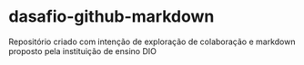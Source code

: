 # dasafio-github-markdown
Repositório criado com intenção de exploração de colaboração e markdown proposto pela instituição de ensino DIO
